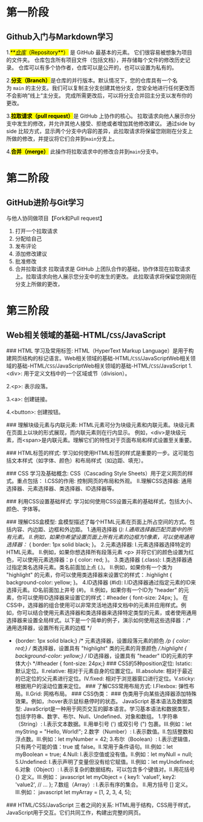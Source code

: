 # 第一阶段
## Github入门与Markdown学习
1.<mark>_**[仓库](https://docs.github.com/get-started/quickstart/github-glossary#repository)_（Repository**）</mark> 是 GitHub 最基本的元素。 它们很容易被想象为项目的文件夹。 仓库包含所有项目文件（包括文档），并存储每个文件的修改历史记录。 仓库可以有多个协作者，仓库可以是公开的，也可以设置为私有的。

2.<mark>**分支（Branch）**</mark>是仓库的并行版本。默认情况下，您的仓库具有一个名为 `main` 的主分支。我们可以复制主分支创建其他分支，您安全地进行任何更改而不会影响”线上“主分支。 完成所需更改后，可以将分支合并回主分支以发布你的更改。

3.<mark>**拉取请求（pull request）**</mark>是 GitHub 上协作的核心。 拉取请求向他人展示你分支中发生的修改，并允许其他人接受、拒绝或者增加其他修改建议。 通过side by side 比较方式，显示两个分支中内容的差异，此拉取请求将保留您刚刚在分支上所做的修改，并提议将它们合并到`main`分支上。

4.**<mark>合并（merge）</mark>** 此操作将拉取请求中的修改合并到`main`分支中。

# 第二阶段
## GitHub进阶与Git学习
与他人协同做项目【Fork和Pull request】
1. 打开一个拉取请求
2. 分配给自己
3. 发布评论
4. 添加修改建议
5. 批准修改
6. 合并拉取请求
拉取请求是 GitHub 上团队合作的基础，协作体现在拉取请求上。拉取请求向他人展示您分支中的发生的更改。 此拉取请求将保留您刚刚在分支上所做的更改，
# 第三阶段
## Web相关领域的基础-HTML/`CSS`/JavaScript
### HTML 学习及常用标签:
HTML（HyperText Markup Language）是用于构建网页结构的标记语言。Web相关领域的基础-HTML/`CSS`/JavaScriptWeb相关领域的基础-HTML/`CSS`/JavaScriptWeb相关领域的基础-HTML/`CSS`/JavaScript
1.&lt;div&gt;: 用于定义文档中的一个区域或节（division）。

2.&lt;p&gt;: 表示段落。

3.&lt;a&gt;: 创建链接。

4.&lt;button&gt;: 创建按钮。

### 理解块级元素与内联元素:
HTML元素可分为块级元素和内联元素。块级元素在页面上以块的形式展现，而内联元素则在行内显示。
例如，&lt;div&gt;是块级元素，而&lt;span&gt;是内联元素。理解它们的特性对于页面布局和样式设置至关重要。

### HTML标签的样式:
学习如何使用HTML标签的样式是重要的一步。这可能包括文本样式（如字体、颜色）和布局样式（如边距、填充）。

### CSS 学习及基础概念:
CSS（Cascading Style Sheets）用于定义网页的样式。重点包括：
I.CSS的作用: 控制网页的布局和外观。
II.理解CSS选择器: 通用选择器、元素选择器、类选择器、ID选择器等。

### 利用CSS设置基础样式:
学习如何使用CSS设置元素的基础样式，包括大小、颜色、字体等。

### 理解CSS盒模型:
盒模型描述了每个HTML元素在页面上所占空间的方式。包括内容、内边距、边框和外边距。
1.通用选择器 (*):
I.通用选择器匹配页面中的所有元素。
II.例如，如果你希望设置页面上所有元素的边框为1像素，可以使用通用选择器：* { border: 1px solid black; }。
2.元素选择器:
I.元素选择器选择特定的HTML元素。
II.例如，如果你想选择所有段落元素 &lt;p&gt; 并将它们的颜色设置为红色，可以使用元素选择器：p { color: red; }。
3.类选择器 (.class):
I.类选择器通过指定类名选择元素。类名前面加上点 (.)。
II.例如，如果你有一个类为 "highlight" 的元素，你可以使用类选择器来设置它的样式：.highlight { background-color: yellow; }。
4.ID选择器 (#id):
I.ID选择器通过指定元素的ID来选择元素。ID名前面加上井号 (#)。
II.例如，如果你有一个ID为 "header" 的元素，你可以使用ID选择器来设置它的样式：#header { font-size: 24px; }。
在CSS中，选择器的组合使用可以非常灵活地选择文档中的元素并应用样式。例如，你可以结合使用元素选择器和类选择器来选择特定类型的元素，或者使用通用选择器来设置全局样式。以下是一个简单的例子，演示如何使用这些选择器：/* 通用选择器，设置所有元素的边框 */
* {border: 1px solid black;}
/* 元素选择器，设置段落元素的颜色 */p { color: red;}
/* 类选择器，设置具有 "highlight" 类的元素的背景颜色 */.highlight { background-color: yellow;}
/* ID选择器，设置具有 "header" ID的元素的字体大小 */#header { font-size: 24px;}
### CSS的5种position定位:
Istatic: 默认定位。II.relative: 相对于元素自身的位置定位。III.absolute: 相对于最近的已定位的父元素进行定位。IV.fixed: 相对于浏览器窗口进行定位。V.sticky: 根据用户的滚动位置来定位。
### 了解CSS常用布局方式:
I.Flexbox: 弹性布局。II.Grid: 网格布局。
### CSS伪类：
### 伪类用于向某些选择器添加特殊效果。例如，:hover表示鼠标悬停时的状态。 JavaScript 基本语法及数据类型:
JavaScript是一种用于网页交互的脚本语言。学习基本语法和数据类型，包括字符串、数字、布尔、Null、Undefined、对象和数组。
1.字符串（String）:
I.表示文本数据。II.用单引号 (') 或双引号 (") 包裹。III.例如：let myString = "Hello, World!";
2.数字（Number）:
I.表示数值。II.包括整数和浮点数。III.例如：let myNumber = 42;
3.布尔（Boolean）:
I.表示逻辑值，只有两个可能的值：true 或 false。II.常用于条件语句。III.例如：let myBoolean = true;
4.Null:
I.表示空值或没有值。II.例如：let myNull = null;
5.Undefined:
I.表示声明了变量但没有给它赋值。II.例如：let myUndefined;
6.对象（Object）:
I.表示复杂的数据结构，可以包含多个键值对。II.用花括号 {} 定义。III.例如： javascript let myObject = { key1: 'value1', key2: 'value2', // ... };
7.数组（Array）:
I.表示有序的集合。
II.用方括号 [] 定义。
III.例如： javascript let myArray = [1, 2, 3, 4, 5];

### HTML/CSS/JavaScript 三者之间的关系:
HTML用于结构，CSS用于样式，JavaScript用于交互。它们共同工作，构建出完整的网页。


